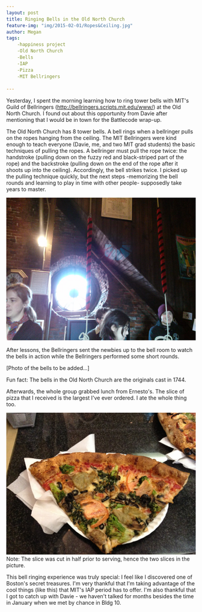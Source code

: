 ```yaml
---
layout: post
title: Ringing Bells in the Old North Church
feature-img: "img/2015-02-01/Ropes&Ceiling.jpg"
author: Megan
tags:
    -happiness project
    -Old North Church
    -Bells
    -IAP
    -Pizza
    -MIT Bellringers
    
---
```

Yesterday, I spent the morning learning how to ring tower bells with MIT's Guild of Bellringers (http://bellringers.scripts.mit.edu/www/) at the Old North Church. I found out about this opportunity from Davie after mentioning that I would be in town for the Battlecode wrap-up.

The Old North Church has 8 tower bells. A bell rings when a bellringer pulls on the ropes hanging from the ceiling. The MIT Bellringers were kind enough to teach everyone (Davie, me, and two MIT grad students) the basic techniques of pulling the ropes. A bellringer must pull the rope twice: the handstroke (pulling down on the fuzzy red and black-striped part of the rope) and the backstroke (pulling down on the end of the rope after it shoots up into the ceiling). Accordingly, the bell strikes twice. I picked up the pulling technique quickly, but the next steps -memorizing the bell rounds and learning to play in time with other people- supposedly take years to master.

![Bell Ropes and Window](/img/2015-02-01/BellRopes&Window.jpg "Bell Ropes and Window")

After lessons, the Bellringers sent the newbies up to the bell room to watch the bells in action while the Bellringers performed some short rounds.

[Photo of the bells to be added...]

Fun fact: The bells in the Old North Church are the originals cast in 1744.

Afterwards, the whole group grabbed lunch from Ernesto's. The slice of pizza that I received is the largest I've ever ordered. I ate the whole thing too. 

![Ernesto's Pizza Slice](/img/2015-02-01/ernestospizza.jpg "Ernesto's Pizza Slice")
Note: The slice was cut in half prior to serving, hence the two slices in the picture.

This bell ringing experience was truly special: I feel like I discovered one of Boston's secret treasures. I'm very thankful that I'm taking advantage of the cool things (like this) that MIT's IAP period has to offer. I'm also thankful that I got to catch up with Davie - we haven't talked for months besides the time in January when we met by chance in Bldg 10.